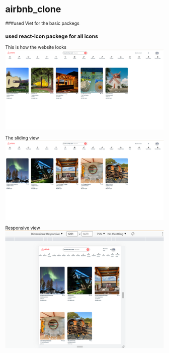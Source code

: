 # airbnb_clone


###used Viet for the basic packegs
### used react-icon packege for all icons


This is how the website looks
<img src ='view/main_view.png'>



The sliding view
<img src ='view/slideid_working.png'>


Responsive view
<img src ='view/responsive.png'>
